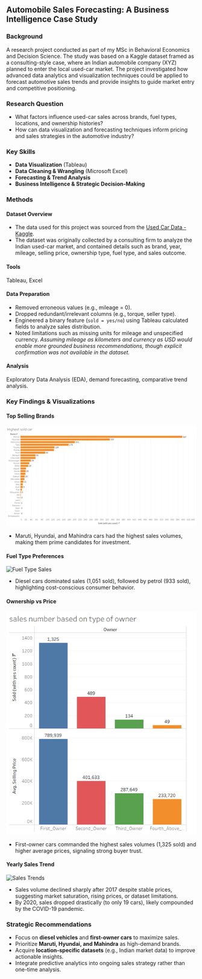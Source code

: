 ## Automobile Sales Forecasting: A Business Intelligence Case Study

### Background
A research project conducted as part of my MSc in Behavioral Economics and Decision Science. The study was based on a Kaggle dataset framed as a consulting-style case, where an Indian automobile company (XYZ) planned to enter the local used-car market. The project investigated how advanced data analytics and visualization techniques could be applied to forecast automotive sales trends and provide insights to guide market entry and competitive positioning.

### Research Question
- What factors influence used-car sales across brands, fuel types, locations, and ownership histories?  
- How can data visualization and forecasting techniques inform pricing and sales strategies in the automotive industry? 

### Key Skills
- **Data Visualization** (Tableau)  
- **Data Cleaning & Wrangling** (Microsoft Excel)  
- **Forecasting & Trend Analysis**  
- **Business Intelligence & Strategic Decision-Making**  

### Methods 
#### Dataset Overview
- The data used for this project was sourced from the [Used Car Data - Kaggle](https://www.kaggle.com/datasets/shubham1kumar/usedcar-data?select=UserCarData.csv).
- The dataset was originally collected by a consulting firm to analyze the Indian used-car market, and contained details such as brand, year, mileage, selling price, ownership type, fuel type, and sales outcome.

#### Tools
Tableau, Excel

#### Data Preparation
- Removed erroneous values (e.g., mileage = 0).  
- Dropped redundant/irrelevant columns (e.g., torque, seller type).  
- Engineered a binary feature (`sold = yes/no`) using Tableau calculated fields to analyze sales distribution.    
- Noted limitations such as missing units for mileage and unspecified currency.
*Assuming mileage as kilometers and currency as USD would enable more grounded business recommendations, though explicit confirmation was not available in the dataset.* 

#### Analysis
Exploratory Data Analysis (EDA), demand forecasting, comparative trend analysis.  

### Key Findings & Visualizations
#### Top Selling Brands
![Brand Sales](images/brand_sales.png)  
- Maruti, Hyundai, and Mahindra cars had the highest sales volumes, making them prime candidates for investment.  

#### Fuel Type Preferences
![Fuel Type Sales](images/fuel_type_sales.png)  
- Diesel cars dominated sales (1,051 sold), followed by petrol (933 sold), highlighting cost-conscious consumer behavior.  

#### Ownership vs Price
![Ownership vs Price](images/ownership_vs_price.png)  
- First-owner cars commanded the highest sales volumes (1,325 sold) and higher average prices, signaling strong buyer trust.  

#### Yearly Sales Trend
![Sales Trends](images/sales_trends.png)  
- Sales volume declined sharply after 2017 despite stable prices, suggesting market saturation, rising prices, or dataset limitations.  
- By 2020, sales dropped drastically (to only 19 cars), likely compounded by the COVID-19 pandemic.  

### Strategic Recommendations
- Focus on **diesel vehicles** and **first-owner cars** to maximize sales.  
- Prioritize **Maruti, Hyundai, and Mahindra** as high-demand brands.  
- Acquire **location-specific datasets** (e.g., Indian market data) to improve actionable insights.  
- Integrate predictive analytics into ongoing sales strategy rather than one-time analysis.
